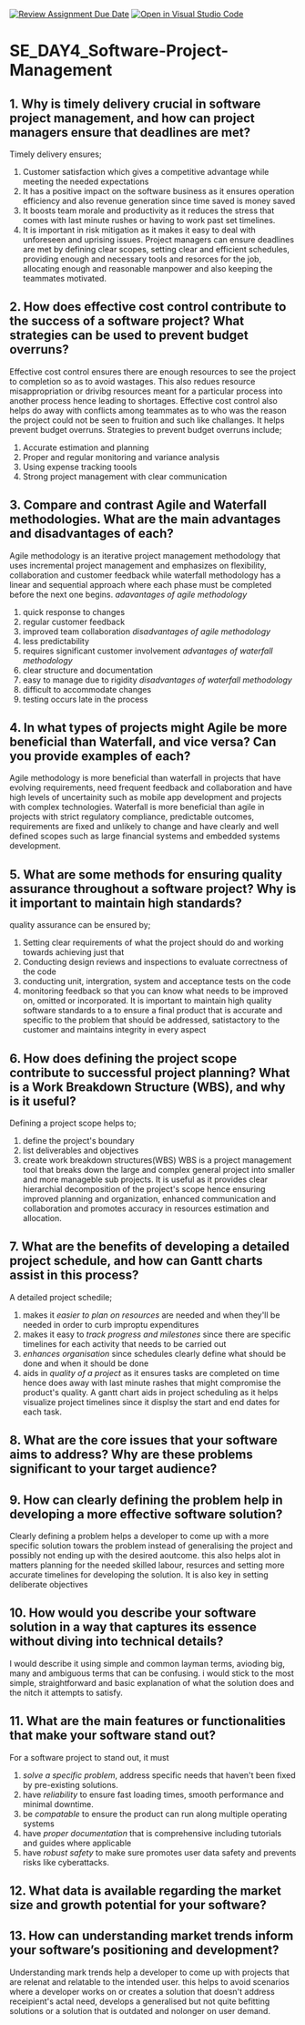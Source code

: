 [![Review Assignment Due Date](https://classroom.github.com/assets/deadline-readme-button-22041afd0340ce965d47ae6ef1cefeee28c7c493a6346c4f15d667ab976d596c.svg)](https://classroom.github.com/a/9pw6JKcu)
[![Open in Visual Studio Code](https://classroom.github.com/assets/open-in-vscode-2e0aaae1b6195c2367325f4f02e2d04e9abb55f0b24a779b69b11b9e10269abc.svg)](https://classroom.github.com/online_ide?assignment_repo_id=18411576&assignment_repo_type=AssignmentRepo)
# SE_DAY4_Software-Project-Management
## 1. Why is timely delivery crucial in software project management, and how can project managers ensure that deadlines are met?
Timely delivery ensures;
1. Customer satisfaction which gives a competitive advantage while meeting the needed expectations
2. It has a positive impact on the software business as it ensures operation efficiency and also revenue generation since time saved is money saved
3. It boosts team morale and productivity as it reduces the stress that comes with last minute rushes or having to work past set timelines.
4. It is important in risk mitigation as it makes it easy to deal with unforeseen and uprising issues.
Project managers can ensure deadlines are met by defining clear scopes, setting clear and efficient schedules, providing enough and necessary tools and resorces for the job, allocating enough and reasonable manpower and also keeping the teammates motivated.

## 2. How does effective cost control contribute to the success of a software project? What strategies can be used to prevent budget overruns?
Effective cost control ensures there are enough resources to see the project to completion so as to avoid wastages. This also redues resource misappropriation or drivibg resources meant for a particular process into another process hence leading to shortages. Effective cost control also helps do away with conflicts among teammates as to who was the reason the project could not be seen to fruition and such like challanges. It helps prevent budget overruns.
Strategies to prevent budget overruns include;
1. Accurate estimation and planning
2. Proper and regular monitoring and variance analysis
3. Using expense tracking toools
4. Strong project management with clear communication

## 3. Compare and contrast Agile and Waterfall methodologies. What are the main advantages and disadvantages of each?
Agile methodology is an iterative project management methodology that uses incremental project management and emphasizes on flexibility, collaboration and customer feedback while waterfall methodology  has a linear and sequential approach where each phase must be completed before the next one begins.
_adavantages of agile methodology_
1. quick response to changes
2. regular customer feedback
3. improved team collaboration
_disadvantages of agile methodology_
1. less predictability
2. requires significant customer involvement
_advantages of waterfall methodology_
1. clear structure and documentation
2. easy to manage due to rigidity
_disadvantages of waterfall methodology_
1. difficult to accommodate changes
2. testing occurs late in the process 

## 4. In what types of projects might Agile be more beneficial than Waterfall, and vice versa? Can you provide examples of each?
Agile methodology is more beneficial than waterfall in projects that have evolving requirements, need frequent feedback and collaboration and have high levels of uncertainity such as mobile app development and projects with complex technologies.
Waterfall is more beneficial than agile in projects with strict regulatory compliance, predictable outcomes, requirements are fixed and unlikely to change and have clearly and well defined scopes such as large financial systems and embedded systems development.

## 5. What are some methods for ensuring quality assurance throughout a software project? Why is it important to maintain high standards?
quality assurance can be ensured by;
1. Setting clear requirements of what the project should do and working towards achieving just that
2. Conducting design reviews and inspections to evaluate correctness of the code
3. conducting unit, intergration, system and acceptance tests on the code
4. monitoring feedback so that you can know what needs to be improved on, omitted or incorporated.
It is important to maintain high quality software standards to a to ensure a final product that is accurate and specific to the problem that should be addressed, satistactory to the customer and maintains integrity in every aspect

## 6. How does defining the project scope contribute to successful project planning? What is a Work Breakdown Structure (WBS), and why is it useful?
Defining a project scope helps to;
1. define the project's boundary
2. list deliverables and objectives
3. create work breakdown structures(WBS)
WBS is a project management tool that breaks down the large and complex general project into smaller and more manageble sub projects. It is useful as it provides clear hierarchial decomposition of the project's scope hence ensuring improved planning and organization, enhanced communication and collaboration and promotes accuracy in resources estimation and allocation.

## 7. What are the benefits of developing a detailed project schedule, and how can Gantt charts assist in this process?
A detailed project schedile;
1. makes it _easier to plan on resources_ are needed and when they'll be needed in order to curb improptu expenditures
2. makes it easy to _track progress and milestones_ since there are specific timelines for each activity that needs to be carried out
3. _enhances organisation_ since schedules clearly define what should be done and when it should be done
4. aids in _quality of a project_ as it ensures tasks are completed on time hence does away with last minute rashes that might compromise the product's quality.
A gantt chart aids in project scheduling as it helps visualize project timelines since it displsy the start and end dates for each task.

## 8. What are the core issues that your software aims to address? Why are these problems significant to your target audience?
## 9. How can clearly defining the problem help in developing a more effective software solution?
Clearly defining a problem helps a developer to come up with a more specific solution towars the problem instead of generalising the project and possibly not ending up with the desired aoutcome. this also helps alot in matters planning for the needed skilled labour, resurces and setting more accurate timelines for developing the solution. It is also key in setting deliberate objectives

## 10. How would you describe your software solution in a way that captures its essence without diving into technical details?
I would describe it using simple and common layman terms, avioding big, many and ambiguous terms that can be confusing. i would stick to the most simple, straightforward  and basic explanation of what the solution does and the nitch it attempts to satisfy.

## 11. What are the main features or functionalities that make your software stand out?
For a software project to stand out, it must
1. _solve a specific problem_, address specific needs that haven't been fixed by pre-existing solutions.
2. have _reliability_ to ensure fast loading times, smooth performance and minimal downtime.
3. be _compatable_ to ensure the product can run along multiple operating systems
4. have _proper documentation_ that is comprehensive  including tutorials and guides where applicable
5. have _robust safety_ to make sure promotes user data safety and prevents risks like cyberattacks.  

## 12. What data is available regarding the market size and growth potential for your software?


## 13. How can understanding market trends inform your software’s positioning and development?
Understanding mark trends help a developer to come up with projects that are relenat and relatable to the intended user. this helps to avoid scenarios where a developer works on or creates a solution that doesn't address receipient's actal need, develops a generalised but not quite befitting solutions or a solution that is outdated and nolonger on user demand.
